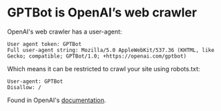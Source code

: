# GPTBot is OpenAI’s web crawler 

OpenAI's web crawler has a user-agent:

```
User agent token: GPTBot
Full user-agent string: Mozilla/5.0 AppleWebKit/537.36 (KHTML, like Gecko; compatible; GPTBot/1.0; +https://openai.com/gptbot)
```

Which means it can be restricted to crawl your site using robots.txt:

```
User-agent: GPTBot
Disallow: /
```

Found in OpenAI's [documentation](https://platform.openai.com/docs/gptbot).
